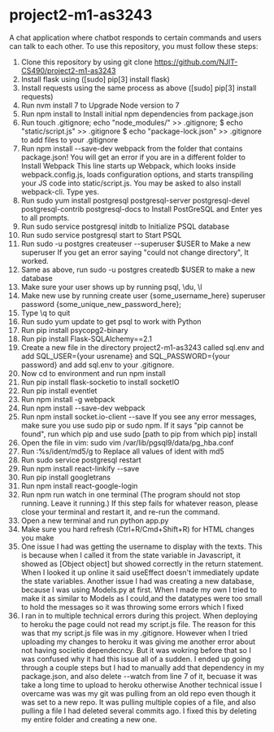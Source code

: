 # project2-m1-as3243
A chat application where chatbot responds to certain commands and users can talk to each other.
To use this repository, you must follow these steps:

1) Clone this repository by using git clone https://github.com/NJIT-CS490/project2-m1-as3243
2) Install flask using ([sudo] pip[3] install flask)
3) Install requests using the same process as above ([sudo] pip[3] install requests)
4) Run nvm install 7 to Upgrade Node version to 7
5) Run npm install to Install initial npm dependencies from package.json
6) Run touch .gitignore; echo "node_modules/" >> .gitignore; $ echo "static/script.js" >> .gitignore $ echo "package-lock.json" >> .gitignore to add files to your .gitignore
7) Run npm install --save-dev webpack from the folder that contains package.json! You will get an error if you are in a different folder to Install Webpack
This line starts up Webpack, which looks inside webpack.config.js, loads configuration options, and starts transpiling your JS code into static/script.js. You may be asked to also install webpack-cli. Type yes.
8) Run sudo yum install postgresql postgresql-server postgresql-devel postgresql-contrib postgresql-docs to Install PostGreSQL and Enter yes to all prompts.
9) Run sudo service postgresql initdb to Initialize PSQL database
10) Run sudo service postgresql start to  Start PSQL
11) Run sudo -u postgres createuser --superuser $USER to Make a new superuser
If you get an error saying "could not change directory", It worked.
12) Same as above, run sudo -u postgres createdb $USER to make a new database
13) Make sure your user shows up by running psql, \du, \l 
14) Make new use by running create user {some_username_here} superuser password {some_unique_new_password_here};
15) Type \q to quit
16) Run sudo yum update to get psql to work with Python
17) Run pip install psycopg2-binary
18) Run pip install Flask-SQLAlchemy==2.1
19) Create a new file in the directory project2-m1-as3243 called sql.env and add SQL_USER={your usrename} and SQL_PASSWORD={your password} and add sql.env to your .gitignore.
20) Now cd to environment and run npm install
21) Run pip install flask-socketio to install socketIO
22) Run pip install eventlet
23) Run npm install -g webpack
24) Run npm install --save-dev webpack
25) Run npm install socket.io-client --save
If you see any error messages, make sure you use sudo pip or sudo npm. If it says "pip cannot be found", run which pip and use sudo [path to pip from which pip] install
26) Open the file in vim: sudo vim /var/lib/pgsql9/data/pg_hba.conf
27) Run :%s/ident/md5/g to Replace all values of ident with md5
28) Run sudo service postgresql restart
29) Run npm install react-linkify --save
30) Run pip install googletrans
31) Run npm install react-google-login
32) Run npm run watch in one terminal (The program should not stop running. Leave it running.) If this step fails for whatever reason, please close your terminal and restart it, and re-run the command.
33) Open a new terminal and run python app.py
34) Make sure you hard refresh (Ctrl+R/Cmd+Shift+R) for HTML changes you make
35) One issue I had was getting the username to display with the texts. This is because when I called it from the state variable in Javascript, it showed as 
[Object object] but showed correctly in the return statement. When I looked it up online it said useEffect doesn't immediately update the state variables.
Another issue I had was creating a new database, because I was using Models.py at first. When I made my own I tried to make it as similar to Models as I could,and the datatypes were too small to hold the messages so it was throwing some errors which I fixed
36) I ran in to multiple technical errors during this project. When deploying to heroku the page could not read my script.js file. The reason for this was that my script.js file was in my .gitignore. However when I tried uploading my changes to heroku it was giving me another error about not having societio dependecncy. But it was wokring before that so I was confused why it had this issue all of a sudden. I ended up going through a couple steps but I had to manually add that dependency in my package.json, and also delete --watch from line 7 of it, becuase it was take a long time to upload to heroku otherwise
Another technical issue I overcame was was my git was pulling from an old repo even though it was set to a new repo. It was pulling multiple copies of a file, and also pulling a file I had deleted several commits ago. I fixed this by deleting my entire folder and creating a new one.

